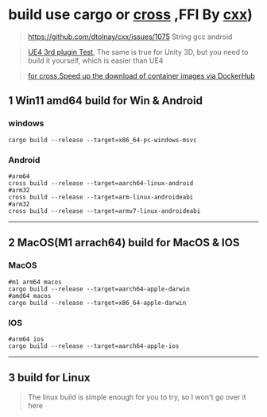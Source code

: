 # build use cargo or [cross](https://github.com/cross-rs/cross) ,FFI By [cxx](https://github.com/dtolnay/cxx))
> https://github.com/dtolnay/cxx/issues/1075 String gcc android 

> [UE4 3rd plugin Test](https://github.com/smallverse/ue4_test), The same is true for Unity 3D, but you need to build it yourself, which is easier than UE4

> [for cross,Speed up the download of container images via DockerHub](https://github.com/smallverse/imageverse)

## 1 Win11 amd64 build for Win & Android 
### windows
```shell
cargo build --release --target=x86_64-pc-windows-msvc 
```
### Android
```shell
#arm64
cross build --release --target=aarch64-linux-android 
#arm32
cross build --release --target=arm-linux-androideabi
#arm32
cross build --release --target=armv7-linux-androideabi

```
---
## 2 MacOS(M1 arrach64)  build for MacOS & IOS
### MacOS
```shell
#m1 arm64 macos
cargo build --release --target=aarch64-apple-darwin
#amd64 macos
cargo build --release --target=x86_64-apple-darwin
```


### IOS
```shell
#arm64 ios
cargo build --release --target=aarch64-apple-ios
```
---

## 3 build for Linux
> The linux build is simple enough for you to try, so I won't go over it here

